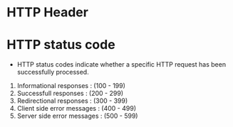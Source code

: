 # HTTP Header














# HTTP status code

- HTTP status codes indicate whether a specific HTTP request has been successfully processed.

1. Informational responses : (100 - 199)
2. Successfull responses : (200 - 299)
3. Redirectional responses : (300 - 399)
4. Client side error messages : (400 - 499)
5. Server side error messages : (500 - 599)

